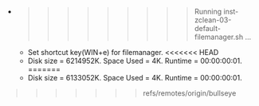 * >>>>>>>>> Running inst-zclean-03-default-filemanager.sh ...
  * Set shortcut key(WIN+e) for filemanager.
<<<<<<< HEAD
  * Disk size = 6214952K. Space Used = 4K. Runtime = 00:00:00:01.
=======
  * Disk size = 6133052K. Space Used = 4K. Runtime = 00:00:00:01.
>>>>>>> refs/remotes/origin/bullseye
